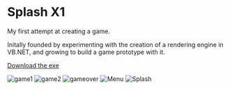 # Splash X1

My first attempt at creating a game.

Initally founded by experimenting with the creation of a rendering engine in VB.NET, and growing to build a game prototype with it.

[Download the exe]()

![game1](https://user-images.githubusercontent.com/50697488/171225971-3345d6ce-e1f3-4e37-bbac-5bba920ff99f.PNG)
![game2](https://user-images.githubusercontent.com/50697488/171225973-556de89f-2def-46c4-9856-c6833e476bef.PNG)
![gameover](https://user-images.githubusercontent.com/50697488/171225975-1ca5f55d-c078-4e6a-81bd-66bc25844806.PNG)
![Menu](https://user-images.githubusercontent.com/50697488/171225977-4d1f3da4-9f21-4d14-a2a5-8a6779cd158c.PNG)
![Splash](https://user-images.githubusercontent.com/50697488/171225979-dae71423-cea8-4a81-89db-6a7a7de6324a.PNG)
